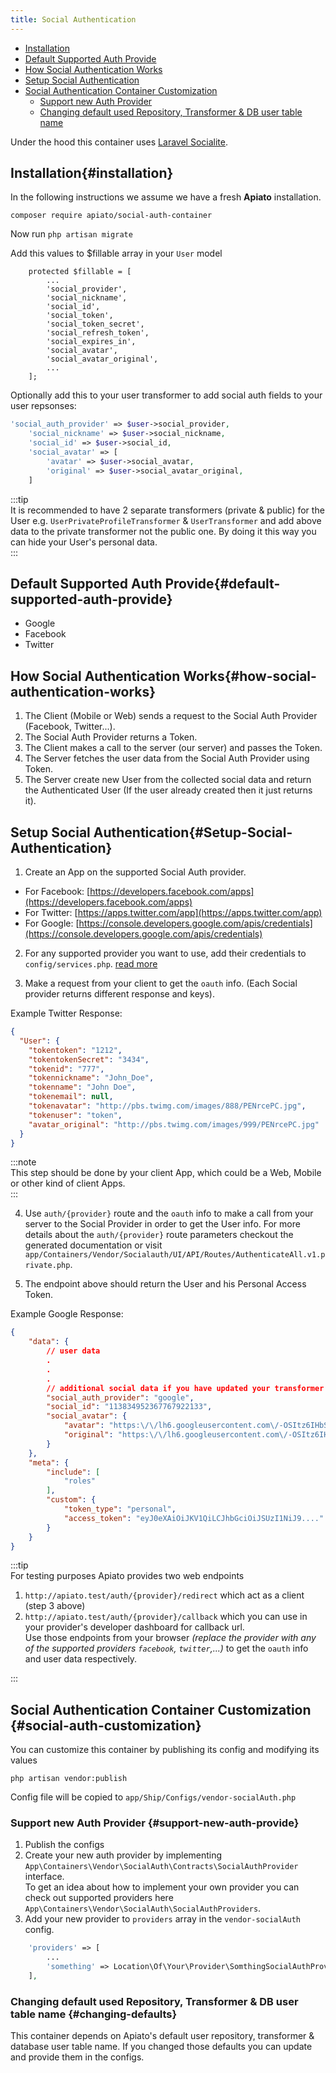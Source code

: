 ```yaml
---
title: Social Authentication
---
```


- [Installation](#installation)
- [Default Supported Auth Provide](#default-supported-auth-provide)
- [How Social Authentication Works](#how-social-authentication-works)
- [Setup Social Authentication](#Setup-Social-Authentication)
- [Social Authentication Container Customization](#social-auth-customization)
  - [Support new Auth Provider](#support-new-auth-provide)
  - [Changing default used Repository, Transformer & DB user table name](#changing-defaults)


Under the hood this container uses [Laravel Socialite](https://github.com/laravel/socialite).

## Installation{#installation}
In the following instructions we assume we have a fresh **Apiato** installation.

```shell
composer require apiato/social-auth-container
```
Now run `php artisan migrate`

Add this values to $fillable array in your `User` model

```
    protected $fillable = [
        ...
        'social_provider',
        'social_nickname',
        'social_id',
        'social_token',
        'social_token_secret',
        'social_refresh_token',
        'social_expires_in',
        'social_avatar',
        'social_avatar_original',
        ...
    ];
```

Optionally add this to your user transformer to add social auth fields to your user repsonses:
```php
'social_auth_provider' => $user->social_provider,
    'social_nickname' => $user->social_nickname,
    'social_id' => $user->social_id,
    'social_avatar' => [
        'avatar' => $user->social_avatar,
        'original' => $user->social_avatar_original,
    ]
```
:::tip  
It is recommended to have 2 separate transformers (private & public) for the User e.g. `UserPrivateProfileTransformer`
& `UserTransformer` and add above data to the private transformer not the public one. By doing it this way you can hide
your User's personal data.  
:::

## Default Supported Auth Provide{#default-supported-auth-provide}

* Google
* Facebook
* Twitter

## How Social Authentication Works{#how-social-authentication-works}

1. The Client (Mobile or Web) sends a request to the Social Auth Provider (Facebook, Twitter...).
2. The Social Auth Provider returns a Token.
3. The Client makes a call to the server (our server) and passes the Token.
4. The Server fetches the user data from the Social Auth Provider using Token.
5. The Server create new User from the collected social data and return the Authenticated User (If the user already
   created then it just returns it).

## Setup Social Authentication{#Setup-Social-Authentication}

1. Create an App on the supported Social Auth provider.

- For Facebook: [https://developers.facebook.com/apps](https://developers.facebook.com/apps)
- For Twitter: [https://apps.twitter.com/app](https://apps.twitter.com/app)
- For
  Google: [https://console.developers.google.com/apis/credentials](https://console.developers.google.com/apis/credentials)

2. For any supported provider you want to use, add their credentials to `config/services.php`. [read more](https://laravel.com/docs/8.x/socialite#configuration)

3. Make a request from your client to get the `oauth` info. (Each Social provider returns different response and keys).

Example Twitter Response:

```json
{
  "User": {
    "tokentoken": "1212",
    "tokentokenSecret": "3434",
    "tokenid": "777",
    "tokennickname": "John_Doe",
    "tokenname": "John Doe",
    "tokenemail": null,
    "tokenavatar": "http://pbs.twimg.com/images/888/PENrcePC.jpg",
    "tokenuser": "token",
    "avatar_original": "http://pbs.twimg.com/images/999/PENrcePC.jpg"
  }
}
```

:::note  
This step should be done by your client App, which could be a Web, Mobile or other kind of client Apps.  
:::

4. Use `auth/{provider}` route and the `oauth` info to make a call from your server to the Social Provider in order to 
get the User info. For more details about the `auth/{provider}` route parameters checkout the generated documentation or
visit `app/Containers/Vendor/Socialauth/UI/API/Routes/AuthenticateAll.v1.private.php`.

5. The endpoint above should return the User and his Personal Access Token.

Example Google Response:

```json
{
    "data": {
        // user data
        .
        .
        .
        // additional social data if you have updated your transformer as mentioned above
        "social_auth_provider": "google",
        "social_id": "113834952367767922133",
        "social_avatar": {
            "avatar": "https:\/\/lh6.googleusercontent.com\/-OSItz6IHbSw\/AAA\/AMZuucltEs\/s96-c\/photo.jpg",
            "original": "https:\/\/lh6.googleusercontent.com\/-OSItz6IHbSw\/AAA\/AMZuucltEs\/s96-c\/photo.jpg"
        }
    },
    "meta": {
        "include": [
            "roles"
        ],
        "custom": {
            "token_type": "personal",
            "access_token": "eyJ0eXAiOiJKV1QiLCJhbGciOiJSUzI1NiJ9...."
        }
    }
}
```

:::tip  
For testing purposes Apiato provides two web endpoints
1. `http://apiato.test/auth/{provider}/redirect` which act as a client (step 3 above)
2. `http://apiato.test/auth/{provider}/callback` which you can use in your provider's developer dashboard for callback url.  
   Use those endpoints from your browser *(replace the provider with any of the supported providers `facebook`, `twitter`,...)*
   to get the `oauth` info and user data respectively.  

:::

## Social Authentication Container Customization {#social-auth-customization}
You can customize this container by publishing its config and modifying its values
```shell
php artisan vendor:publish
```  
Config file will be copied to `app/Ship/Configs/vendor-socialAuth.php`

### Support new Auth Provider {#support-new-auth-provide}
1. Publish the configs
2. Create your new auth provider by implementing `App\Containers\Vendor\SocialAuth\Contracts\SocialAuthProvider` interface.  
   To get an idea about how to implement your own provider you can check out supported providers here `App\Containers\Vendor\SocialAuth\SocialAuthProviders`.
3. Add your new provider to `providers` array in the `vendor-socialAuth` config.
```php
    'providers' => [
        ...
        'something' => Location\Of\Your\Provider\SomthingSocialAuthProvider::class,
    ],
```
### Changing default used Repository, Transformer & DB user table name {#changing-defaults}
This container depends on Apiato's default user repository, transformer & database user table name.
If you changed those defaults you can update and provide them in the configs.

